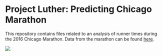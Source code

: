 # Project Luther: Predicting Chicago Marathon

This repository contains files related to an analysis of runner times during the 2016 Chicago Marathon. Data from the marathon can be found [here](http://chicago-history.r.mikatiming.de/2015/).

![](marathon_photo.jpg)